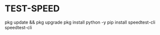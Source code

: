 # TEST-SPEED
pkg update && pkg upgrade
pkg install python -y
pip install speedtest-cli
speedtest-cli
